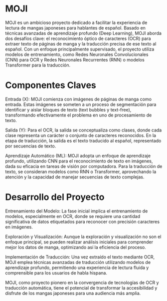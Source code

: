 # MOJI
MOJI es un ambicioso proyecto dedicado a facilitar la experiencia de lectura de mangas japoneses para hablantes de español. Basado en técnicas avanzadas de aprendizaje profundo (Deep Learning), MOJI aborda dos desafíos clave: el reconocimiento óptico de caracteres (OCR) para extraer texto de páginas de manga y la traducción precisa de ese texto al español. Con un enfoque principalmente supervisado, el proyecto utiliza modelos de entrenamiento, como Redes Neuronales Convolucionales (CNN) para OCR y Redes Neuronales Recurrentes (RNN) o modelos Transformer para la traducción.

# Componentes Claves

Entrada (X): MOJI comienza con imágenes de páginas de manga como entrada. Estas imágenes se someten a un proceso de segmentación para identificar y aislar bloques de texto (text bubbles y text-free), transformando efectivamente el problema en uno de procesamiento de texto.

Salida (Y): Para el OCR, la salida se conceptualiza como clases, donde cada clase representa un carácter o conjunto de caracteres reconocidos. En la etapa de traducción, la salida es el texto traducido al español, representado por secuencias de texto.

Aprendizaje Automático (ML): MOJI adopta un enfoque de aprendizaje profundo, utilizando CNN para el reconocimiento de texto en imágenes, dada su eficacia en tareas de visión por computadora. Para la traducción de texto, se consideran modelos como RNN o Transformer, aprovechando la atención y la capacidad de manejar secuencias de texto complejas.

# Desarrollo del Proyecto

Entrenamiento del Modelo: La fase inicial implica el entrenamiento de modelos, especialmente en OCR, donde se requiere una cantidad significativa de datos etiquetados para reconocer con precisión caracteres en imágenes.

Exploración y Visualización: Aunque la exploración y visualización no son el enfoque principal, se pueden realizar análisis iniciales para comprender mejor los datos de manga, optimizando así la eficiencia del proceso.

Implementación de Traducción: Una vez extraído el texto mediante OCR, MOJI emplea técnicas avanzadas de traducción utilizando modelos de aprendizaje profundo, permitiendo una experiencia de lectura fluida y comprensible para los usuarios de habla hispana.

MOJI, como proyecto pionero en la convergencia de tecnologías de OCR y traducción automática, tiene el potencial de transformar la accesibilidad y disfrute de los mangas japoneses para una audiencia más amplia.
